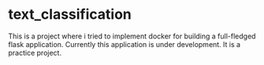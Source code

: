 # text_classification

This is a project where i tried to implement docker for building a full-fledged flask application. Currently this application is under development.
It is a practice project.
